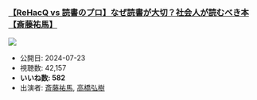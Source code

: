 ### [【ReHacQ vs 読書のプロ】なぜ読書が大切？社会人が読むべき本【斎藤祐馬】](https://www.youtube.com/watch?v=sxzMmBhHwrM)
[![](https://img.youtube.com/vi/sxzMmBhHwrM/sddefault.jpg)](https://www.youtube.com/watch?v=sxzMmBhHwrM)
-   公開日: 2024-07-23
-   視聴数: 42,157
-   **いいね数: 582**
-   出演者: [斎藤祐馬](/rehacq_fan/people/斎藤祐馬 "wikilink"), [高橋弘樹](/rehacq_fan/people/高橋弘樹 "wikilink")
